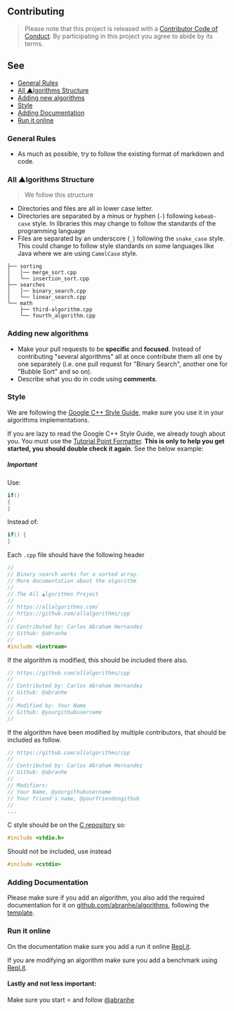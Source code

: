 ## Contributing

> Please note that this project is released with a [Contributor Code of Conduct](code-of-conduct.md). By participating in this project you agree to abide by its terms.

##  See

- [General Rules](#general-rules)
- [All ▲lgorithms Structure](#all-lgorithms-structure)
- [Adding new algorithms](#adding-new-algorithms)
- [Style](#style)
- [Adding Documentation](#adding-documentation)
- [Run it online](#run-it-online)

### General Rules

- As much as possible, try to follow the existing format of markdown and code.

### All ▲lgorithms Structure

> We follow this structure

- Directories and files are all in lower case letter.
- Directories are separated by a minus or hyphen (`-`) following `kebeab-case` style. In libraries this may change to follow the standards of the programming language
- Files are separated by an underscore (`_`) following the `snake_case` style. This could change to follow style standards on some languages like Java where we are using `CamelCase` style.

```
├── sorting
│   │── merge_sort.cpp
│   └── insertion_sort.cpp
├── searches
│   │── binary_search.cpp
│   └── linear_search.cpp
└── math
    ├── third-algorithm.cpp
    └── fourth_algorithm.cpp
```

### Adding new algorithms

- Make your pull requests to be **specific** and **focused**. Instead of contributing "several algorithms" all at once contribute them all one by one separately (i.e. one pull request for "Binary Search", another one
for "Bubble Sort" and so on).
- Describe what you do in code using **comments**.

### Style

We are following the [Google C++ Style Guide](https://google.github.io/styleguide/cppguide.html), make sure you use it in your algorithms implementations.

If you are lazy to read the Google C++ Style Guide, we already tough about you. You must use the [Tutorial Point Formatter](https://www.tutorialspoint.com/online_c_formatter.htm). **This is only to help you get started, you should double check it again**. See the below example:

##### Important

Use:

```c++
if()
{
}
```

Instead of:

```c++
if() {
}
```

Each `.cpp` file should have the following header

```cpp
//
// Binary search works for a sorted array.
// More documentation about the algorithm
//
// The All ▲lgorithms Project
//
// https://allalgorithms.com/
// https://github.com/allalgorithms/cpp
//
// Contributed by: Carlos Abraham Hernandez
// Github: @abranhe
//
#include <iostream>
```

If the algorithm is modified, this should be included there also.

```cpp
// https://github.com/allalgorithms/cpp
//
// Contributed by: Carlos Abraham Hernandez
// Github: @abranhe
//
// Modified by: Your Name
// Github: @yourgithubusername
//
```

If the algorithm have been modified by multiple contributors, that should be included as follow.

```cpp
// https://github.com/allalgorithms/cpp
//
// Contributed by: Carlos Abraham Hernandez
// Github: @abranhe
//
// Modifiers:
// Your Name, @yourgithubusername
// Your friend's name, @yourfriendongithub
//
...
```

C style should be on the [C repository](https://github.com/allalgorithms/c) so:

```cpp
#include <stdio.h>
```

Should not be included, use instead

```cpp
#include <cstdio>
```

### Adding Documentation

Please make sure if you add an algorithm, you also add the required documentation for it on [github.com/abranhe/algorithms](https://github.com/abranhe/algorithms), following the [template](https://github.com/abranhe/algorithms/blob/master/.github/category-template/algorithm-template/readme.md).


### Run it online

On the documentation make sure you add a run it online [Repl.it](https://repl.it/).

If you are modifying an algorithm make sure you add a benchmark using [Repl.it](https://repl.it/).


#### Lastly and not less important:

Make sure you start ⭐️ and follow [@abranhe](https://git.io/abranhe)
